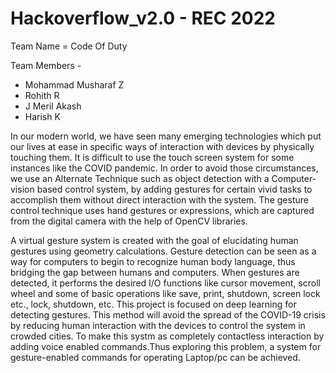 # Hackoverflow_v2.0 - REC 2022
Team Name = Code Of Duty

Team Members -
 * Mohammad Musharaf Z
 * Rohith R
 * J Meril Akash 
 * Harish K

In our modern world, we have seen many emerging technologies which put our lives at ease in specific ways of interaction with devices by physically touching them.
 It is difficult to use the touch screen system for some instances like the COVID pandemic. In order to avoid those circumstances, we use an Alternate Technique such as object detection with 
a Computer-vision based control system, by adding gestures for certain vivid tasks to accomplish them without direct interaction with the system.
The gesture control technique uses hand gestures or expressions, which are captured from the digital camera with the help of OpenCV libraries.

A virtual gesture system is created with the goal of elucidating human gestures using geometry calculations. Gesture detection can be seen as a way for computers to begin 
to recognize human body language, thus bridging the gap between humans and computers. 
When gestures are detected, it performs the desired I/O functions like cursor movement, scroll 
wheel and some of basic operations like save, print, shutdown, screen lock etc.,
lock, shutdown, etc.
This project is focused on deep learning for detecting gestures. This method will avoid the spread 
of the COVID-19 crisis by reducing human interaction with the devices to control the system in 
crowded cities. To make this systm as completely contactless interaction by adding voice enabled commands.Thus exploring this problem, a system for gesture-enabled commands for 
operating Laptop/pc can be achieved.
